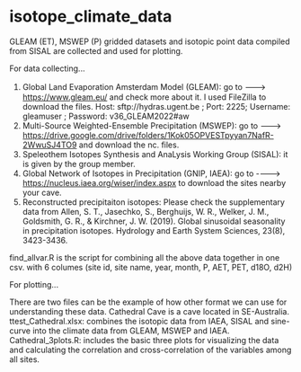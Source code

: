 # isotope_climate_data
GLEAM (ET), MSWEP (P) gridded datasets and isotopic point data compiled from SISAL are collected and used for plotting.

For data collecting...
1. Global Land Evaporation Amsterdam Model (GLEAM): go to --->　https://www.gleam.eu/ and check more about it. I used FileZilla to download the files.
Host: sftp://hydras.ugent.be
; Port: 2225; Username: gleamuser
; Password: v36_GLEAM2022#aw 
3. Multi-Source Weighted-Ensemble Precipitation (MSWEP):  go to --->  https://drive.google.com/drive/folders/1Kok05OPVESTpyyan7NafR-2WwuSJ4TO9 and download the nc. files.
4. Speleothem Isotopes Synthesis and AnaLysis Working Group (SISAL): it is given by the group member.
5. Global Network of Isotopes in Precipitation (GNIP, IAEA): go to ----> https://nucleus.iaea.org/wiser/index.aspx to download the sites nearby your cave.
6. Reconstructed precipitaiton isotopes: Please check the supplementary data from Allen, S. T., Jasechko, S., Berghuijs, W. R., Welker, J. M., Goldsmith, G. R., & Kirchner, J. W. (2019). Global sinusoidal seasonality in precipitation isotopes. Hydrology and Earth System Sciences, 23(8), 3423-3436.

find_allvar.R is the script for combining all the above data together in one csv. with 6 columes (site id, site name, year, month, P, AET, PET, d18O, d2H)

For plotting...

There are two files can be the example of how other format we can use for understanding these data.  Cathedral Cave is a cave located in SE-Australia.
ttest_Cathedral.xlsx: combines the isotopic data from IAEA, SISAL and sine-curve into the climate data from GLEAM, MSWEP and IAEA. 
Cathedral_3plots.R: includes the basic three plots for visualizing the data and calculating the correlation and cross-correlation of the variables among all sites.

